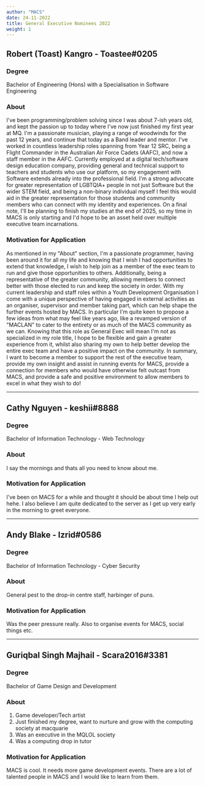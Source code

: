 ```yaml
---
author: "MACS"
date: 24-11-2022
title: General Executive Nominees 2022
weight: 1
---
```


## Robert (Toast) Kangro - Toastee#0205

### Degree
Bachelor of Engineering (Hons) with a Specialisation in Software Engineering

### About
I've been programming/problem solving since I was about 7-ish years old, and kept the passion up to today where I've now just finished my first year at MQ. I'm a passionate musician, playing a range of woodwinds for the past 12 years, and continue that today as a Band leader and mentor. I've worked in countless leadership roles spanning from Year 12 SRC, being a Flight Commander in the Australian Air Force Cadets (AAFC), and now a staff member in the AAFC. Currently employed at a digital tech/software design education company, providing general and technical support to teachers and students who use our platform, so my engagement with Software extends already into the professional field. I'm a strong advocate for greater representation of LGBTQIA+ people in not just Software but the wider STEM field, and being a non-binary individual myself I feel this would aid in the greater representation for those students and community members who can connect with my identity and experiences. On a final note, I'll be planning to finish my studies at the end of 2025, so my time in MACS is only starting and I'd hope to be an asset held over multiple executive team incarnations. 

### Motivation for Application
As mentioned in my "About" section, I'm a passionate programmer, having been around it for all my life and knowing that I wish I had opportunities to extend that knowledge, I wish to help join as a member of the exec team to run and give those opportunities to others. Additionally, being a representative of the greater community, allowing members to connect better with those elected to run and keep the society in order. With my current leadership and staff roles within a Youth Development Organisation I come with a unique perspective of having engaged in external activities as an organiser, supervisor and member taking part, which can help shape the further events hosted by MACS. In particular I'm quite keen to propose a few ideas from what may feel like years ago, like a revamped version of "MACLAN" to cater to the entirety or as much of the MACS community as we can. Knowing that this role as General Exec will mean I'm not as specialized in my role title, I hope to be flexible and gain a greater experience from it, whilst also sharing my own to help better develop the entire exec team and have a positive impact on the community. In summary, I want to become a member to support the rest of the executive team, provide my own insight and assist in running events for MACS, provide a connection for members who would have otherwise felt outcast from MACS, and provide a safe and positive environment to allow members to excel in what they wish to do!

---

## Cathy Nguyen - keshii#8888

### Degree
Bachelor of Information Technology - Web Technology

### About
I say the mornings and thats all you need to know about me.

### Motivation for Application
I've been on MACS for a while and thought it should be about time I help out hehe. I also believe I am quite dedicated to the server as I get up very early in the morning to greet everyone.

---

## Andy Blake - Izrid#0586

### Degree
Bachelor of Information Technology - Cyber Security

### About
General pest to the drop-in centre staff, harbinger of puns.

### Motivation for Application
Was the peer pressure really. Also to organise events for MACS, social things etc.

---

## Guriqbal Singh Majhail - Scara2016#3381

### Degree
Bachelor of Game Design and Development 

### About
1. Game developer/Tech artist
2. Just finished my degree, want to nurture and grow with the computing society at macquarie
3. Was an executive in the MQLOL society
4. Was a computing drop in tutor

### Motivation for Application
MACS is cool. It needs more game development events. There are a lot of talented people in MACS and I would like to learn from them.